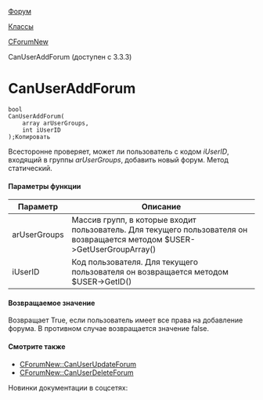 [Форум](/api_help/forum/index.php)

[Классы](/api_help/forum/developer/index.php)

[CForumNew](/api_help/forum/developer/cforumnew/index.php)

CanUserAddForum (доступен с 3.3.3)

CanUserAddForum
===============

```
bool
CanUserAddForum(
	array arUserGroups,
	int iUserID
);Копировать
```

Всесторонне проверяет, может ли пользователь с кодом *iUserID*, входящий в группы *arUserGroups*, добавить новый форум. Метод статический.

#### Параметры функции

| Параметр | Описание |
| --- | --- |
| arUserGroups | Массив групп, в которые входит пользователь. Для текущего пользователя он возвращается методом $USER->GetUserGroupArray() |
| iUserID | Код пользователя. Для текущего пользователя он возвращается методом $USER->GetID() |

#### Возвращаемое значение

Возвращает True, если пользователь имеет все права на добавление форума. В противном случае возвращается значение false.

#### Смотрите также

* [CForumNew::CanUserUpdateForum](/api_help/forum/developer/cforumnew/canuserupdateforum.php)
* [CForumNew::CanUserDeleteForum](/api_help/forum/developer/cforumnew/canuserdeleteforum.php)

Новинки документации в соцсетях: